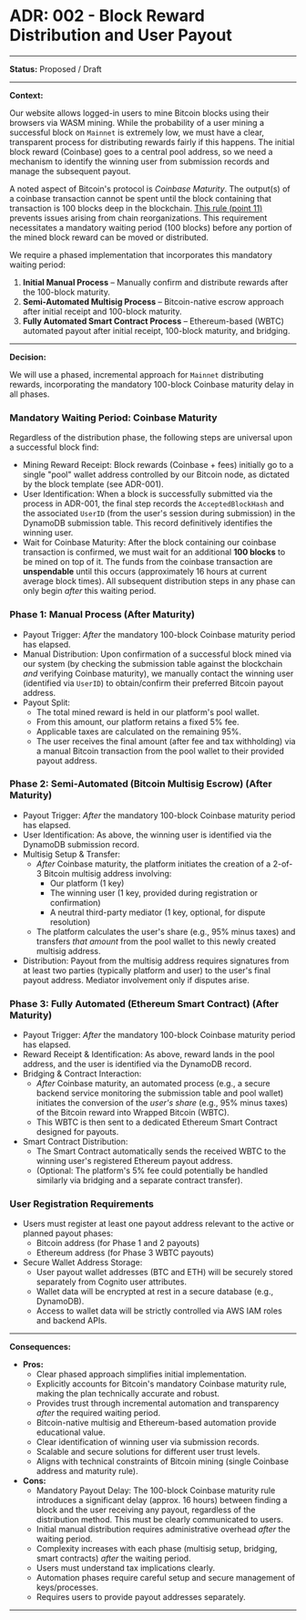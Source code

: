 # ADR: 002 - Block Reward Distribution and User Payout

---

**Status:** Proposed / Draft

---

**Context:**

Our website allows logged-in users to mine Bitcoin blocks using their browsers via WASM mining. While the probability of a user mining a successful block on `Mainnet` is extremely low, we must have a clear, transparent process for distributing rewards fairly if this happens. The initial block reward (Coinbase) goes to a central pool address, so we need a mechanism to identify the winning user from submission records and manage the subsequent payout.

A noted aspect of Bitcoin's protocol is *Coinbase Maturity*. The output(s) of a coinbase transaction cannot be spent until the block containing that transaction is 100 blocks deep in the blockchain. [This rule (point 11)](https://en.bitcoin.it/wiki/Protocol_rules#.22tx.22_messages) prevents issues arising from chain reorganizations. This requirement necessitates a mandatory waiting period (100 blocks) before any portion of the mined block reward can be moved or distributed.

We require a phased implementation that incorporates this mandatory waiting period:

1.  **Initial Manual Process** – Manually confirm and distribute rewards after the 100-block maturity.
2.  **Semi-Automated Multisig Process** – Bitcoin-native escrow approach after initial receipt and 100-block maturity.
3.  **Fully Automated Smart Contract Process** – Ethereum-based (WBTC) automated payout after initial receipt, 100-block maturity, and bridging.

---

**Decision:**

We will use a phased, incremental approach for `Mainnet` distributing rewards, incorporating the mandatory 100-block Coinbase maturity delay in all phases.

### Mandatory Waiting Period: Coinbase Maturity

Regardless of the distribution phase, the following steps are universal upon a successful block find:

*   Mining Reward Receipt: Block rewards (Coinbase + fees) initially go to a single "pool" wallet address controlled by our Bitcoin node, as dictated by the block template (see ADR-001).
*   User Identification: When a block is successfully submitted via the process in ADR-001, the final step records the `AcceptedBlockHash` and the associated `UserID` (from the user's session during submission) in the DynamoDB submission table. This record definitively identifies the winning user.
*   Wait for Coinbase Maturity: After the block containing our coinbase transaction is confirmed, we must wait for an additional **100 blocks** to be mined on top of it. The funds from the coinbase transaction are **unspendable** until this occurs (approximately 16 hours at current average block times). All subsequent distribution steps in any phase can only begin *after* this waiting period.

### Phase 1: Manual Process (After Maturity)

*   Payout Trigger: *After* the mandatory 100-block Coinbase maturity period has elapsed.
*   Manual Distribution: Upon confirmation of a successful block mined via our system (by checking the submission table against the blockchain *and* verifying Coinbase maturity), we manually contact the winning user (identified via `UserID`) to obtain/confirm their preferred Bitcoin payout address.
*   Payout Split:
    *   The total mined reward is held in our platform's pool wallet.
    *   From this amount, our platform retains a fixed 5% fee.
    *   Applicable taxes are calculated on the remaining 95%.
    *   The user receives the final amount (after fee and tax withholding) via a manual Bitcoin transaction from the pool wallet to their provided payout address.

### Phase 2: Semi-Automated (Bitcoin Multisig Escrow) (After Maturity)

*   Payout Trigger: *After* the mandatory 100-block Coinbase maturity period has elapsed.
*   User Identification: As above, the winning user is identified via the DynamoDB submission record.
*   Multisig Setup & Transfer:
    *   *After* Coinbase maturity, the platform initiates the creation of a 2-of-3 Bitcoin multisig address involving:
        *   Our platform (1 key)
        *   The winning user (1 key, provided during registration or confirmation)
        *   A neutral third-party mediator (1 key, optional, for dispute resolution)
    *   The platform calculates the user's share (e.g., 95% minus taxes) and transfers *that amount* from the pool wallet to this newly created multisig address.
*   Distribution: Payout from the multisig address requires signatures from at least two parties (typically platform and user) to the user's final payout address. Mediator involvement only if disputes arise.

### Phase 3: Fully Automated (Ethereum Smart Contract) (After Maturity)

*   Payout Trigger: *After* the mandatory 100-block Coinbase maturity period has elapsed.
*   Reward Receipt & Identification: As above, reward lands in the pool address, and the user is identified via the DynamoDB record.
*   Bridging & Contract Interaction:
    *   *After* Coinbase maturity, an automated process (e.g., a secure backend service monitoring the submission table and pool wallet) initiates the conversion of the *user's share* (e.g., 95% minus taxes) of the Bitcoin reward into Wrapped Bitcoin (WBTC).
    *   This WBTC is then sent to a dedicated Ethereum Smart Contract designed for payouts.
*   Smart Contract Distribution:
    *   The Smart Contract automatically sends the received WBTC to the winning user's registered Ethereum payout address.
    *   (Optional: The platform's 5% fee could potentially be handled similarly via bridging and a separate contract transfer).

### User Registration Requirements

*   Users must register at least one payout address relevant to the active or planned payout phases:
    *   Bitcoin address (for Phase 1 and 2 payouts)
    *   Ethereum address (for Phase 3 WBTC payouts)
*   Secure Wallet Address Storage:
    *   User payout wallet addresses (BTC and ETH) will be securely stored separately from Cognito user attributes.
    *   Wallet data will be encrypted at rest in a secure database (e.g., DynamoDB).
    *   Access to wallet data will be strictly controlled via AWS IAM roles and backend APIs.

---

**Consequences:**

*   **Pros:**
    *   Clear phased approach simplifies initial implementation.
    *   Explicitly accounts for Bitcoin's mandatory Coinbase maturity rule, making the plan technically accurate and robust.
    *   Provides trust through incremental automation and transparency *after* the required waiting period.
    *   Bitcoin-native multisig and Ethereum-based automation provide educational value.
    *   Clear identification of winning user via submission records.
    *   Scalable and secure solutions for different user trust levels.
    *   Aligns with technical constraints of Bitcoin mining (single Coinbase address and maturity rule).
*   **Cons:**
    *   Mandatory Payout Delay: The 100-block Coinbase maturity rule introduces a significant delay (approx. 16 hours) between finding a block and the user receiving any payout, regardless of the distribution method. This must be clearly communicated to users.
    *   Initial manual distribution requires administrative overhead *after* the waiting period.
    *   Complexity increases with each phase (multisig setup, bridging, smart contracts) *after* the waiting period.
    *   Users must understand tax implications clearly.
    *   Automation phases require careful setup and secure management of keys/processes.
    *   Requires users to provide payout addresses separately.

---
